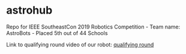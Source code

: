 # astrohub
Repo for IEEE SoutheastCon 2019 Robotics Competition - Team name: AstroBots - Placed 5th out of 44 Schools

Link to qualifying round video of our robot:
[qualifying round](https://youtu.be/1iB7vhRZflo)
